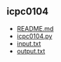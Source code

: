 
## icpc0104

- [README.md](README.md)
- [icpc0104.py](icpc0104.py)
- [input.txt](input.txt)
- [output.txt](output.txt)
